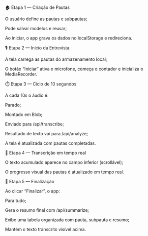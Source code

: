 🏠 Etapa 1 — Criação de Pautas

O usuário define as pautas e subpautas;

Pode salvar modelos e reusar;

Ao iniciar, o app grava os dados no localStorage e redireciona.

🎙️ Etapa 2 — Início da Entrevista

A tela carrega as pautas do armazenamento local;

O botão “Iniciar” ativa o microfone, começa o contador e inicializa o MediaRecorder.

⏱️ Etapa 3 — Ciclo de 10 segundos

A cada 10s o áudio é:

Parado;

Montado em Blob;

Enviado para /api/transcribe;

Resultado de texto vai para /api/analyze;

A tela é atualizada com pautas completadas.

💬 Etapa 4 — Transcrição em tempo real

O texto acumulado aparece no campo inferior (scrollável);

O progresso visual das pautas é atualizado em tempo real.

📄 Etapa 5 — Finalização

Ao clicar “Finalizar”, o app:

Para tudo;

Gera o resumo final com /api/summarize;

Exibe uma tabela organizada com pauta, subpauta e resumo;

Mantém o texto transcrito visível acima.